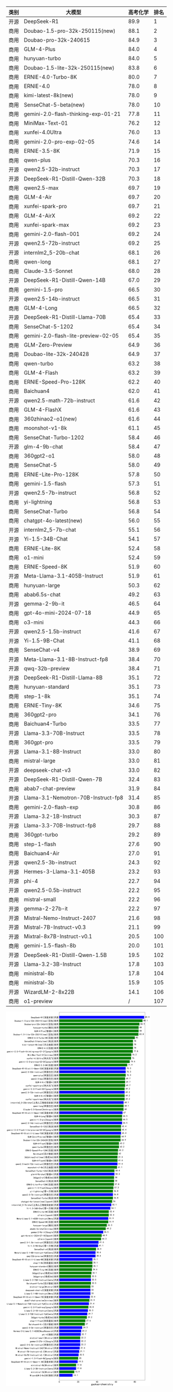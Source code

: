 
| 类别 | 大模型                         | 高考化学 | 排名 |
|-----|------------------------------|---------|----|
|开源|DeepSeek-R1|89.9|1|
|商用|Doubao-1.5-pro-32k-250115(new)|88.1|2|
|商用|Doubao-pro-32k-240615|84.9|3|
|商用|GLM-4-Plus|84.0|4|
|商用|hunyuan-turbo|84.0|5|
|商用|Doubao-1.5-lite-32k-250115(new)|83.8|6|
|商用|ERNIE-4.0-Turbo-8K|80.0|7|
|商用|ERNIE-4.0|78.0|8|
|商用|kimi-latest-8k(new)|78.0|9|
|商用|SenseChat-5-beta(new)|78.0|10|
|商用|gemini-2.0-flash-thinking-exp-01-21|77.8|11|
|商用|MiniMax-Text-01|76.2|12|
|商用|xunfei-4.0Ultra|76.0|13|
|商用|gemini-2.0-pro-exp-02-05|74.6|14|
|商用|ERNIE-3.5-8K|71.9|15|
|商用|qwen-plus|70.3|16|
|开源|qwen2.5-32b-instruct|70.3|17|
|开源|DeepSeek-R1-Distill-Qwen-32B|70.3|18|
|商用|qwen2.5-max|69.7|19|
|商用|GLM-4-Air|69.7|20|
|商用|xunfei-spark-pro|69.7|21|
|商用|GLM-4-AirX|69.2|22|
|商用|xunfei-spark-max|69.2|23|
|商用|gemini-2.0-flash-001|69.2|24|
|开源|qwen2.5-72b-instruct|69.2|25|
|开源|internlm2_5-20b-chat|68.1|26|
|商用|qwen-long|68.1|27|
|商用|Claude-3.5-Sonnet|68.0|28|
|开源|DeepSeek-R1-Distill-Qwen-14B|67.0|29|
|商用|gemini-1.5-pro|66.5|30|
|开源|qwen2.5-14b-instruct|66.5|31|
|商用|GLM-4-Long|66.5|32|
|开源|DeepSeek-R1-Distill-Llama-70B|65.4|33|
|商用|SenseChat-5-1202|65.4|34|
|商用|gemini-2.0-flash-lite-preview-02-05|65.4|35|
|商用|GLM-Zero-Preview|64.9|36|
|商用|Doubao-lite-32k-240428|64.9|37|
|商用|qwen-turbo|63.2|38|
|商用|GLM-4-Flash|63.2|39|
|商用|ERNIE-Speed-Pro-128K|62.2|40|
|商用|Baichuan4|62.0|41|
|开源|qwen2.5-math-72b-instruct|61.6|42|
|商用|GLM-4-FlashX|61.6|43|
|商用|360zhinao2-o1(new)|61.6|44|
|商用|moonshot-v1-8k|61.1|45|
|商用|SenseChat-Turbo-1202|58.4|46|
|开源|glm-4-9b-chat|58.4|47|
|商用|360gpt2-o1|58.0|48|
|商用|SenseChat-5|58.0|49|
|商用|ERNIE-Lite-Pro-128K|57.8|50|
|商用|gemini-1.5-flash|57.3|51|
|开源|qwen2.5-7b-instruct|56.8|52|
|商用|yi-lightning|56.8|53|
|商用|SenseChat-Turbo|56.8|54|
|商用|chatgpt-4o-latest(new)|56.0|55|
|开源|internlm2_5-7b-chat|55.1|56|
|开源|Yi-1.5-34B-Chat|54.1|57|
|商用|ERNIE-Lite-8K|52.4|58|
|商用|o1-mini|52.4|59|
|商用|ERNIE-Speed-8K|51.9|60|
|开源|Meta-Llama-3.1-405B-Instruct|51.9|61|
|商用|hunyuan-large|50.3|62|
|商用|abab6.5s-chat|49.2|63|
|开源|gemma-2-9b-it|46.5|64|
|商用|gpt-4o-mini-2024-07-18|44.9|65|
|商用|o3-mini|44.3|66|
|开源|qwen2.5-1.5b-instruct|41.6|67|
|开源|Yi-1.5-9B-Chat|41.1|68|
|商用|SenseChat-v4|38.9|69|
|开源|Meta-Llama-3.1-8B-Instruct-fp8|38.4|70|
|开源|qwq-32b-preview|38.4|71|
|开源|DeepSeek-R1-Distill-Llama-8B|35.1|72|
|商用|hunyuan-standard|35.1|73|
|商用|step-1-8k|35.1|74|
|商用|ERNIE-Tiny-8K|34.6|75|
|商用|360gpt2-pro|34.1|76|
|商用|Baichuan4-Turbo|33.5|77|
|开源|Llama-3.3-70B-Instruct|33.5|78|
|商用|360gpt-pro|33.5|79|
|开源|Llama-3.1-8B-Instruct|33.0|80|
|商用|mistral-large|33.0|81|
|开源|deepseek-chat-v3|33.0|82|
|开源|DeepSeek-R1-Distill-Qwen-7B|32.4|83|
|商用|abab7-chat-preview|31.9|84|
|开源|Llama-3.1-Nemotron-70B-Instruct-fp8|31.4|85|
|商用|gemini-2.0-flash-exp|30.8|86|
|开源|Llama-3.2-1B-Instruct|30.3|87|
|开源|Llama-3.3-70B-Instruct-fp8|29.7|88|
|商用|360gpt-turbo|29.2|89|
|商用|step-1-flash|27.6|90|
|商用|Baichuan4-Air|27.0|91|
|开源|qwen2.5-3b-instruct|24.3|92|
|开源|Hermes-3-Llama-3.1-405B|23.2|93|
|开源|phi-4|22.7|94|
|开源|qwen2.5-0.5b-instruct|22.2|95|
|商用|mistral-small|22.2|96|
|开源|gemma-2-27b-it|22.2|97|
|开源|Mistral-Nemo-Instruct-2407|21.6|98|
|开源|Mistral-7B-Instruct-v0.3|21.1|99|
|开源|Mixtral-8x7B-Instruct-v0.1|20.5|100|
|商用|gemini-1.5-flash-8b|20.0|101|
|开源|DeepSeek-R1-Distill-Qwen-1.5B|19.5|102|
|开源|Llama-3.2-3B-Instruct|17.8|103|
|商用|ministral-8b|17.8|104|
|商用|ministral-3b|15.9|105|
|开源|WizardLM-2-8x22B|14.1|106|
|商用|o1-preview|/|107|


![lin](../pic/gaokao-chemistry.png)
